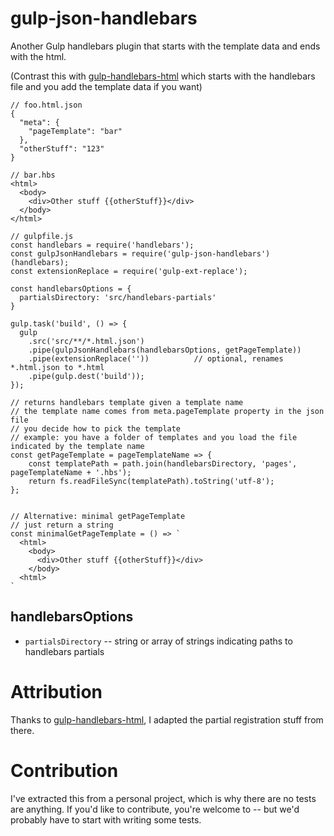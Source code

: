 # gulp-json-handlebars

Another Gulp handlebars plugin that starts with the template data and ends with the html.

(Contrast this with [gulp-handlebars-html](https://www.npmjs.com/package/gulp-handlebars-html) which starts with the handlebars
file and you add the template data if you want)

```
// foo.html.json
{
  "meta": {
    "pageTemplate": "bar"
  },
  "otherStuff": "123"
}
```

```
// bar.hbs
<html>
  <body>
    <div>Other stuff {{otherStuff}}</div>
  </body>
</html>
```

```
// gulpfile.js
const handlebars = require('handlebars');
const gulpJsonHandlebars = require('gulp-json-handlebars')(handlebars);
const extensionReplace = require('gulp-ext-replace');

const handlebarsOptions = {
  partialsDirectory: 'src/handlebars-partials'
}

gulp.task('build', () => {
  gulp
    .src('src/**/*.html.json')
    .pipe(gulpJsonHandlebars(handlebarsOptions, getPageTemplate))
    .pipe(extensionReplace(''))          // optional, renames *.html.json to *.html
    .pipe(gulp.dest('build'));
});

// returns handlebars template given a template name
// the template name comes from meta.pageTemplate property in the json file
// you decide how to pick the template
// example: you have a folder of templates and you load the file indicated by the template name
const getPageTemplate = pageTemplateName => {
    const templatePath = path.join(handlebarsDirectory, 'pages', pageTemplateName + '.hbs');
    return fs.readFileSync(templatePath).toString('utf-8');
};


// Alternative: minimal getPageTemplate
// just return a string
const minimalGetPageTemplate = () => `
  <html>
    <body>
      <div>Other stuff {{otherStuff}}</div>
    </body>
  <html>
`
```

## handlebarsOptions

* `partialsDirectory` -- string or array of strings indicating paths to handlebars partials

# Attribution

Thanks to [gulp-handlebars-html](https://www.npmjs.com/package/gulp-handlebars-html), I adapted the partial registration stuff from there.

# Contribution

I've extracted this from a personal project, which is why there are no tests are anything. If you'd like to contribute, you're welcome to -- but we'd probably have to start with writing some tests. 
